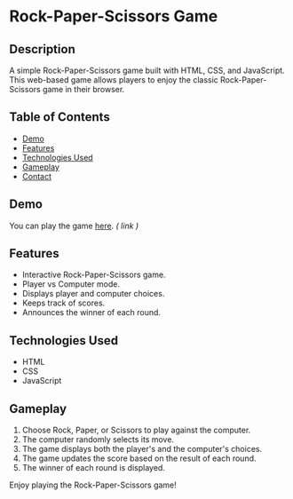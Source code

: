 # Rock-Paper-Scissors Game

## Description
A simple Rock-Paper-Scissors game built with HTML, CSS, and JavaScript. This web-based game allows players to enjoy the classic Rock-Paper-Scissors game in their browser.

## Table of Contents
- [Demo](#demo)
- [Features](#features)
- [Technologies Used](#technologies-used)
- [Gameplay](#gameplay)
- [Contact](#contact)

## Demo
You can play the game [here](#). *( link )*

## Features
- Interactive Rock-Paper-Scissors game.
- Player vs Computer mode.
- Displays player and computer choices.
- Keeps track of scores.
- Announces the winner of each round.

## Technologies Used
- HTML
- CSS
- JavaScript

## Gameplay
1. Choose Rock, Paper, or Scissors to play against the computer.
2. The computer randomly selects its move.
3. The game displays both the player's and the computer's choices.
4. The game updates the score based on the result of each round.
5. The winner of each round is displayed.

Enjoy playing the Rock-Paper-Scissors game!

